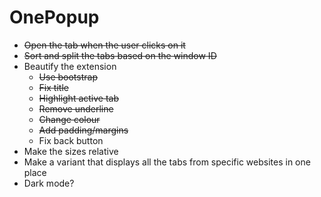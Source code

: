 # OnePopup

* ~~Open the tab when the user clicks on it~~
* ~~Sort and split the tabs based on the window ID~~
* Beautify the extension
  * ~~Use bootstrap~~
  * ~~Fix title~~
  * ~~Highlight active tab~~
  * ~~Remove underline~~
  * ~~Change colour~~
  * ~~Add padding/margins~~
  * Fix back button
* Make the sizes relative
* Make a variant that displays all the tabs from specific websites in one place
* Dark mode?
